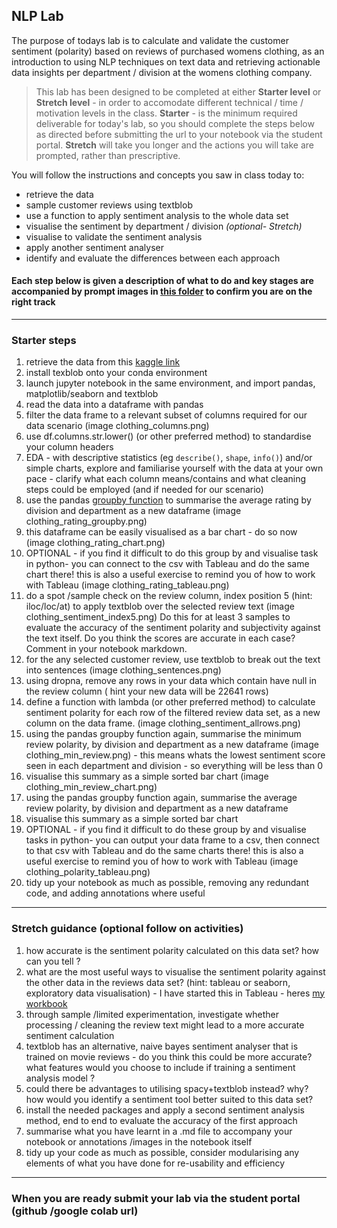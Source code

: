 
## NLP Lab 

The purpose of todays lab is to calculate and validate the customer sentiment (polarity) based on reviews of purchased womens clothing, as an introduction to using NLP techniques on text data and retrieving actionable data insights per department / division at the womens clothing company.  


> This lab has been designed to be completed at either **Starter level** or **Stretch level** - in order to accomodate different technical / time / motivation levels in the class. **Starter** - is the minimum required deliverable for today's lab, so you should complete the steps below as directed before submitting the url to your notebook via the student portal. **Stretch** will take you longer and the actions you will take are prompted, rather than prescriptive.  


You will follow the instructions and concepts you saw in class today to:
+ retrieve the data 
+ sample customer reviews using textblob
+ use a function to apply sentiment analysis to the whole data set
+ visualise the sentiment by department / division
*(optional- Stretch)*
+ visualise to validate the sentiment analysis
+ apply another sentiment analyser
+ identify and evaluate the differences between each approach

#### Each step below is given a description of what to do and key stages are accompanied by prompt images in [this folder](https://github.com/student-IH-labs-and-stuff/BCNDATA1021/tree/main/Labs/NLPscreenshots) to confirm you are on the right track 

------

### Starter steps 

1. retrieve the data from this [kaggle link](https://www.kaggle.com/nicapotato/womens-ecommerce-clothing-reviews)
2. install texblob onto your conda environment
3. launch jupyter notebook in the same environment, and import pandas, matplotlib/seaborn and textblob 
4. read the data into a dataframe with pandas
5. filter the data frame to a relevant subset of columns required for our data scenario (image clothing_columns.png)
6. use df.columns.str.lower() (or other preferred method) to standardise your column headers
7. EDA - with descriptive statistics (eg `describe()`, `shape`, `info()`) and/or simple charts, explore and familiarise yourself with the data at your own pace - clarify what each column means/contains and what cleaning steps could be employed (and if needed for our scenario)
8. use the pandas [groupby function](https://realpython.com/pandas-groupby) to summarise the average rating by division and department as a new dataframe (image clothing_rating_groupby.png)
9. this dataframe can be easily visualised as a bar chart - do so now (image clothing_rating_chart.png) 
10. OPTIONAL - if you find it difficult to do this group by and visualise task in python- you can connect to the csv with Tableau and do the same chart there! this is also a useful exercise to remind you of how to work with Tableau (image clothing_rating_tableau.png)
11. do a spot /sample check on the review column, index position 5 (hint: iloc/loc/at) to apply textblob over the selected review text (image clothing_sentiment_index5.png) Do this for at least 3 samples to evaluate the accuracy of the sentiment polarity and subjectivity against the text itself. Do you think the scores are accurate in each case? Comment in your notebook markdown. 
12. for the any selected customer review, use textblob to break out the text into sentences (image clothing_sentences.png)
13. using dropna, remove any rows in your data which contain have null in the review column ( hint your new data will be 22641 rows)
14. define a function with lambda (or other preferred method) to calculate sentiment polarity for each row of the filtered review data set, as a new column on the data frame. (image clothing_sentiment_allrows.png)
15. using the pandas groupby function again, summarise the minimum review polarity, by division and department as a new dataframe (image clothing_min_review.png) - this means whats the lowest sentiment score seen in each department and division - so everything will be less than 0
16. visualise this summary as a simple sorted bar chart (image clothing_min_review_chart.png)
17. using the pandas groupby function again, summarise the average review polarity, by division and department as a new dataframe
18. visualise this summary as a simple sorted bar chart 
19. OPTIONAL - if you find it difficult to do these group by and visualise tasks in python- you can output your data frame to a csv, then connect to that csv with Tableau and do the same charts there! this is also a useful exercise to remind you of how to work with Tableau (image clothing_polarity_tableau.png)
20. tidy up your notebook as much as possible, removing any redundant code, and adding annotations where useful 

---- 

### Stretch guidance (optional follow on activities)

1. how accurate is the sentiment polarity calculated on this data set? how can you tell ? 
2. what are the most useful ways to visualise the sentiment polarity against the other data in the reviews data set? (hint: tableau or seaborn, exploratory data visualisation) - I have started this in Tableau - heres [my workbook](https://public.tableau.com/profile/sianedavies#!/vizhome/Customer_reviews_viz/reviewcategorytotals)
3. through sample /limited experimentation, investigate whether processing / cleaning the review text might lead to a more accurate sentiment calculation
4. textblob has an alternative, naive bayes sentiment analyser that is trained on movie reviews - do you think this could be more accurate? what features would you choose to include if training a sentiment analysis model ? 
5. could there be advantages to utilising spacy+textblob instead? why? how would you identify a sentiment tool better suited to this data set?
6. install the needed packages and apply a second sentiment analysis method, end to end to evaluate the accuracy of the first approach
7. summarise what you have learnt in a .md file to accompany your notebook or annotations /images in the notebook itself 
8. tidy up your code as much as possible, consider modularising any elements of what you have done for re-usability and efficiency

--------

### When you are ready submit your lab via the student portal (github /google colab url)





